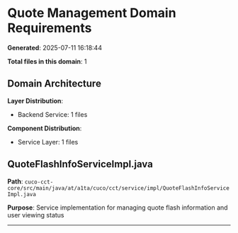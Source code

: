 # Quote Management Domain Requirements

**Generated**: 2025-07-11 16:18:44

**Total files in this domain**: 1

## Domain Architecture

**Layer Distribution**:
- Backend Service: 1 files

**Component Distribution**:
- Service Layer: 1 files

## QuoteFlashInfoServiceImpl.java

**Path**: `cuco-cct-core/src/main/java/at/a1ta/cuco/cct/service/impl/QuoteFlashInfoServiceImpl.java`

**Purpose**: Service implementation for managing quote flash information and user viewing status

---

